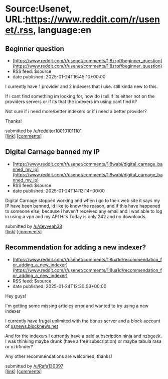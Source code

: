 # Source:Usenet, URL:https://www.reddit.com/r/usenet/.rss, language:en

## Beginner question
 - [https://www.reddit.com/r/usenet/comments/1i8zrpf/beginner_question](https://www.reddit.com/r/usenet/comments/1i8zrpf/beginner_question)
 - RSS feed: $source
 - date published: 2025-01-24T16:45:10+00:00

<!-- SC_OFF --><div class="md"><p>I currently have 1 provider and 2 indexers that i use. still kinda new to this.</p> <p>If i cant find something im looking for, how do i tell if its either not on the providers servers or if its that the indexers im using cant find it?</p> <p>Not sure if i need more/better indexers or if i need a better provider?</p> <p>Thanks!</p> </div><!-- SC_ON --> &#32; submitted by &#32; <a href="https://www.reddit.com/user/redditor100101011101"> /u/redditor100101011101 </a> <br/> <span><a href="https://www.reddit.com/r/usenet/comments/1i8zrpf/beginner_question/">[link]</a></span> &#32; <span><a href="https://www.reddit.com/r/usenet/comments/1i8zrpf/beginner_question/">[comments]</a></span>

## Digital Carnage banned my IP
 - [https://www.reddit.com/r/usenet/comments/1i8wabi/digital_carnage_banned_my_ip](https://www.reddit.com/r/usenet/comments/1i8wabi/digital_carnage_banned_my_ip)
 - RSS feed: $source
 - date published: 2025-01-24T14:13:14+00:00

<!-- SC_OFF --><div class="md"><p>Digital Carnage stopped working and when i go to their web site it says my IP have been banned, id like to know the reason, and if this have happened to someone else, because i haven&#39;t received any email and i was able to log in using a vpn and my API Hits Today is only 242 and no downloads.</p> </div><!-- SC_ON --> &#32; submitted by &#32; <a href="https://www.reddit.com/user/devyeah38"> /u/devyeah38 </a> <br/> <span><a href="https://www.reddit.com/r/usenet/comments/1i8wabi/digital_carnage_banned_my_ip/">[link]</a></span> &#32; <span><a href="https://www.reddit.com/r/usenet/comments/1i8wabi/digital_carnage_banned_my_ip/">[comments]</a></span>

## Recommendation for adding a new indexer?
 - [https://www.reddit.com/r/usenet/comments/1i8ua1d/recommendation_for_adding_a_new_indexer](https://www.reddit.com/r/usenet/comments/1i8ua1d/recommendation_for_adding_a_new_indexer)
 - RSS feed: $source
 - date published: 2025-01-24T12:30:03+00:00

<!-- SC_OFF --><div class="md"><p>Hey guys!</p> <p>I&#39;m getting some missing articles error and wanted to try using a new indexer</p> <p>I currently have frugal unlimited with the bonus server and a block account of <a href="http://usnews.blocknews.net">usnews.blocknews.net</a></p> <p>And for the indexers I currently have a paid subscription ninja and nzbgeek. I was thinking maybe drunk (have a free subscription) or maybe tabula rasa or nzbfinder?</p> <p>Any other recommendations are welcomed, thanks!</p> </div><!-- SC_ON --> &#32; submitted by &#32; <a href="https://www.reddit.com/user/Rafa130397"> /u/Rafa130397 </a> <br/> <span><a href="https://www.reddit.com/r/usenet/comments/1i8ua1d/recommendation_for_adding_a_new_indexer/">[link]</a></span> &#32; <span><a href="https://www.reddit.com/r/usenet/comments/1i8ua1d/recommendation_for_adding_a_new_indexer/">[comments]</a></span>

